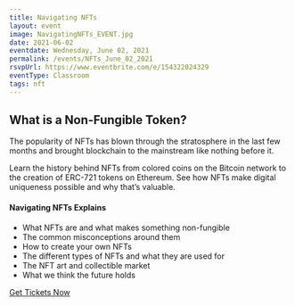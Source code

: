 ```yaml
---
title: Navigating NFTs
layout: event
image: NavigatingNFTs_EVENT.jpg
date: 2021-06-02
eventdate: Wednesday, June 02, 2021
permalink: /events/NFTs_June_02_2021
rsvpUrl: https://www.eventbrite.com/e/154322024329
eventType: Classroom
tags: nft
---
```

<h2>What is a Non-Fungible Token?</h2>
<span>The popularity of NFTs has blown through the stratosphere in the last few months and brought blockchain to the mainstream like nothing before it.</span>
  
  <span>Learn the history behind NFTs from colored coins on the Bitcoin network to the creation of ERC-721 tokens on Ethereum. See how NFTs make digital uniqueness possible and why that’s valuable.</span>

<h4>Navigating NFTs Explains</h4>
  <ul>
        <li>What NFTs are and what makes something non-fungible</li>
        <li>The common misconceptions around them</li>
        <li>How to create your own NFTs</li>
        <li>The different types of NFTs and what they are used for</li>
        <li>The NFT art and collectible market</li>
        <li>What we think the future holds</li>
  </ul>

<div class="col-md-6">
      <a href="https://www.eventbrite.com/e/154322024329">Get Tickets Now</a>
    </div>
